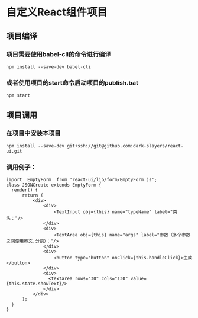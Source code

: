# 自定义React组件项目
## 项目编译
### 项目需要使用babel-cli的命令进行编译
`npm install --save-dev babel-cli`
### 或者使用项目的start命令启动项目的publish.bat
`npm start`

## 项目调用
### 在项目中安装本项目
`npm install --save-dev git+ssh://git@github.com:dark-slayers/react-ui.git`
### 调用例子：
```
import  EmptyForm  from 'react-ui/lib/form/EmptyForm.js';
class JSONCreate extends EmptyForm {
  render() {
      return (
          <div>
              <div>
                  <TextInput obj={this} name="typeName" label="类名："/>
              </div>
              <div>
                  <TextArea obj={this} name="args" label="参数（多个参数之间使用英文,分割）："/>
              </div>
              <div>
                  <button type="button" onClick={this.handleClick}>生成</button>
              </div>
              <div>
                <textarea rows="30" cols="130" value={this.state.showText}/>
              </div>
          </div>
      );
  }
}
```
